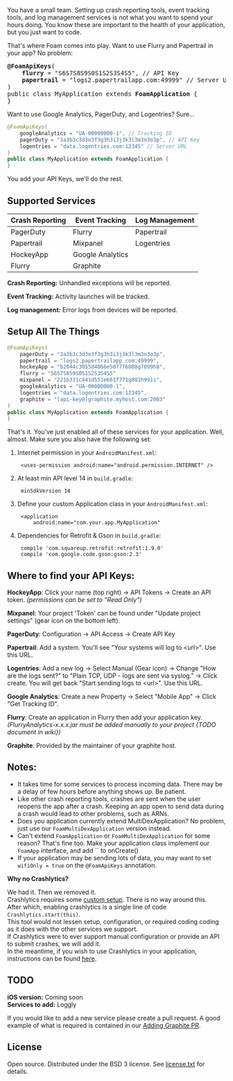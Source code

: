 You have a small team.  Setting up crash reporting tools, event tracking tools, and log management services
is not what you want to spend your hours doing.  You know these are important to the health of your application,
but you just want to code.

That's where Foam comes into play.  Want to use Flurry and Papertrail in your app?  No problem:
<pre>
<b>@FoamApiKeys</b>(
    <b>flurry</b> = "S6S7S8S9S0S1S2S3S4S5", // API Key
    <b>papertrail</b> = "logs2.papertrailapp.com:49999" // Server URL
)
public class MyApplication extends <b>FoamApplication</b> {
}
</pre>

Want to use Google Analytics, PagerDuty, and Logentries?  Sure...
```java
@FoamApiKeys(
    googleAnalytics = "UA-00000000-1", // Tracking ID
    pagerDuty = "3a3b3c3d3e3f3g3h3i3j3k3l3m3n3o3p", // API Key
    logentries = "data.logentries.com:12345" // Server URL
)
public class MyApplication extends FoamApplication {
}
```

You add your API Keys, we'll do the rest.

## Supported Services

| Crash Reporting    | Event Tracking   | Log Management |
|--------------------|------------------|----------------|
| PagerDuty          | Flurry           | Papertrail     |
| Papertrail         | Mixpanel         | Logentries     |
| HockeyApp          | Google Analytics |                |
| Flurry             | Graphite         |                |

**Crash Reporting:** Unhandled exceptions will be reported.

**Event Tracking:** Activity launches will be tracked.

**Log management:** Error logs from devices will be reported.

## Setup All The Things

```java
@FoamApiKeys(
    pagerDuty = "3a3b3c3d3e3f3g3h3i3j3k3l3m3n3o3p",
    papertrail = "logs2.papertrailapp.com:49999",
    hockeyApp = "b2044c3055d4066e5077f6088g7099h8",
    flurry = "S6S7S8S9S0S1S2S3S4S5"
    mixpanel = "221b331c441d551e661f771g881h991i",
    googleAnalytics = "UA-00000000-1",
    logentries = "data.logentries.com:12345",
    graphite = "[api-key@]graphite.myhost.com:2003"
)
public class MyApplication extends FoamApplication {
}
```

That's it.  You've just enabled all of these services for your application.  Well, almost.  Make sure you also have the following set:

1. Internet permission in your `AndroidManifest.xml`:

        <uses-permission android:name="android.permission.INTERNET" />

1. At least min API level 14 in `build.gradle`:

        minSdkVersion 14

1. Define your custom Application class in your `AndroidManifest.xml`:

        <application
            android:name="com.your.app.MyApplication"

1. Dependencies for Retrofit & Gson in `build.gradle`:

        compile 'com.squareup.retrofit:retrofit:1.9.0'
        compile 'com.google.code.gson:gson:2.3'

## Where to find your API Keys:

**HockeyApp**: Click your name (top right) -> API Tokens -> Create an API token. _(permissions can be set to "Read Only")_

**Mixpanel**: Your project 'Token' can be found under "Update project settings" (gear icon on the bottom left).

**PagerDuty**: Configuration -> API Access -> Create API Key

**Papertrail**: Add a system.  You'll see "Your systems will log to &lt;url&gt;".  Use this URL.

**Logentries**: Add a new log -> Select Manual (Gear icon) -> Change "How are the logs sent?" to "Plain TCP, UDP - logs are sent via syslog." -> Click create.  You will get back "Start sending logs to &lt;url&gt;".  Use this URL.

**Google Analytics**: Create a new Property -> Select "Mobile App" -> Click "Get Tracking ID".

**Flurry**: Create an application in Flurry then add your application key. _(FlurryAnalytics-x.x.x.jar must be added manually to your project {TODO document in wiki})_

**Graphite**: Provided by the maintainer of your graphite host.

## Notes:

- It takes time for some services to process incoming data.  There may be a delay of few hours before anything shows up.  Be patient.
- Like other crash reporting tools, crashes are sent when the user reopens the app after a crash.  Keeping an app open to send data during a crash would lead to other problems, such as ARNs.
- Does you application currently extend MultiDexApplication?  No problem, just use our `FoamMultiDexApplication` version instead.
- Can't extend `FoamApplication` or `FoamMultiDexApplication` for some reason?  That's fine too.  Make your application class implement our `FoamApp` interface, and add `` to onCreate()
- If your application may be sending lots of data, you may want to set `wifiOnly = true` on the `@FoamApiKeys` annotation.

**Why no Crashlytics?**

  We had it.  Then we removed it.  
  Crashlytics requires some [custom setup](https://crashlytics.com/downloads).  There is no way around this.  
  After which, enabling crashlytics is a single line of code `Crashlytics.start(this)`.  
  This tool would not lessen setup, configuration, or required coding coding as it does with the other services we support.  
  If Crashlytics were to ever support manual configuration or provide an API to submit crashes, we will add it.  
  In the meantime, if you wish to use Crashlytics in your application, instructions can be found [here](https://crashlytics.com/downloads).

## TODO

**iOS version:** Coming soon  
**Services to add:** Loggly

If you would like to add a new service please create a pull request.  A good example of what is required is contained in our [Adding Graphite PR]( https://github.com/percolate/foam/pull/3).

## License

Open source.  Distributed under the BSD 3 license.  See [license.txt](https://github.com/percolate/foam/blob/master/license.txt) for details.
